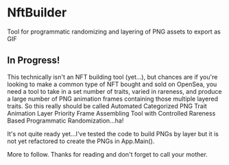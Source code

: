 # NftBuilder
Tool for programmatic randomizing and layering of PNG assets to export as GIF

## In Progress!

This technically isn't an NFT building tool (yet...), but chances are if you're looking to make a common type of NFT bought and sold on OpenSea, you need a tool to take in a set number of traits, varied in rareness, and produce a large number of PNG animation frames containing those multiple layered traits. So this really should be called Automated Categorized PNG Trait Animation Layer Priority Frame Assembling Tool with Controlled Rareness Based Programmatic Randomization...ha! 

It's not quite ready yet...I've tested the code to build PNGs by layer but it is not yet refactored to create the PNGs in App.Main().

More to follow. Thanks for reading and don't forget to call your mother. 
